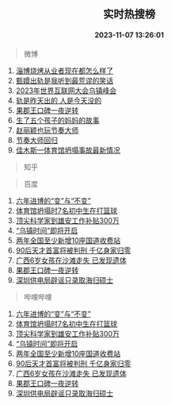 <div align="center"><h2>实时热搜榜</h2><h4>2023-11-07 13:26:01</h4></div>

> 微博  

1. [淄博烧烤从业者现在都怎么样了](https://s.weibo.com/weibo?q=%23%E6%B7%84%E5%8D%9A%E7%83%A7%E7%83%A4%E4%BB%8E%E4%B8%9A%E8%80%85%E7%8E%B0%E5%9C%A8%E9%83%BD%E6%80%8E%E4%B9%88%E6%A0%B7%E4%BA%86%23&t=31&band_rank=1&Refer=top)<br />
2. [甄嬛出轨是我听到最荒谬的笑话](https://s.weibo.com/weibo?q=%23%E7%94%84%E5%AC%9B%E5%87%BA%E8%BD%A8%E6%98%AF%E6%88%91%E5%90%AC%E5%88%B0%E6%9C%80%E8%8D%92%E8%B0%AC%E7%9A%84%E7%AC%91%E8%AF%9D%23&t=31&band_rank=2&Refer=top)<br />
3. [2023年世界互联网大会乌镇峰会](https://s.weibo.com/weibo?q=%232023%E5%B9%B4%E4%B8%96%E7%95%8C%E4%BA%92%E8%81%94%E7%BD%91%E5%A4%A7%E4%BC%9A%E4%B9%8C%E9%95%87%E5%B3%B0%E4%BC%9A%23&t=31&band_rank=3&Refer=top)<br />
4. [轨是昨天出的 人是今天没的](https://s.weibo.com/weibo?q=%E8%BD%A8%E6%98%AF%E6%98%A8%E5%A4%A9%E5%87%BA%E7%9A%84%20%E4%BA%BA%E6%98%AF%E4%BB%8A%E5%A4%A9%E6%B2%A1%E7%9A%84&t=31&band_rank=4&Refer=top)<br />
5. [果郡王口碑一夜逆转](https://s.weibo.com/weibo?q=%E6%9E%9C%E9%83%A1%E7%8E%8B%E5%8F%A3%E7%A2%91%E4%B8%80%E5%A4%9C%E9%80%86%E8%BD%AC&t=31&band_rank=5&Refer=top)<br />
6. [生了五个孩子的妈妈的故事](https://s.weibo.com/weibo?q=%E7%94%9F%E4%BA%86%E4%BA%94%E4%B8%AA%E5%AD%A9%E5%AD%90%E7%9A%84%E5%A6%88%E5%A6%88%E7%9A%84%E6%95%85%E4%BA%8B&t=31&band_rank=6&Refer=top)<br />
7. [赵丽颖也玩节奏大师](https://s.weibo.com/weibo?q=%23%E8%B5%B5%E4%B8%BD%E9%A2%96%E4%B9%9F%E7%8E%A9%E8%8A%82%E5%A5%8F%E5%A4%A7%E5%B8%88%23&t=31&band_rank=7&Refer=top)<br />
8. [节奏大师回归](https://s.weibo.com/weibo?q=%E8%8A%82%E5%A5%8F%E5%A4%A7%E5%B8%88%E5%9B%9E%E5%BD%92&t=31&band_rank=8&Refer=top)<br />
9. [佳木斯一体育馆坍塌事故最新情况](https://s.weibo.com/weibo?q=%23%E4%BD%B3%E6%9C%A8%E6%96%AF%E4%B8%80%E4%BD%93%E8%82%B2%E9%A6%86%E5%9D%8D%E5%A1%8C%E4%BA%8B%E6%95%85%E6%9C%80%E6%96%B0%E6%83%85%E5%86%B5%23&t=31&band_rank=9&Refer=top)<br />

> 知乎  


> 百度  

1. [六年进博的“变”与“不变”](https://www.baidu.com/s?wd=%E5%85%AD%E5%B9%B4%E8%BF%9B%E5%8D%9A%E7%9A%84%E2%80%9C%E5%8F%98%E2%80%9D%E4%B8%8E%E2%80%9C%E4%B8%8D%E5%8F%98%E2%80%9D&sa=fyb_news&rsv_dl=fyb_news)<br />
2. [体育馆坍塌时7名初中生在打篮球](https://www.baidu.com/s?wd=%E4%BD%93%E8%82%B2%E9%A6%86%E5%9D%8D%E5%A1%8C%E6%97%B67%E5%90%8D%E5%88%9D%E4%B8%AD%E7%94%9F%E5%9C%A8%E6%89%93%E7%AF%AE%E7%90%83&sa=fyb_news&rsv_dl=fyb_news)<br />
3. [顶尖科学家到雄安工作补贴300万](https://www.baidu.com/s?wd=%E9%A1%B6%E5%B0%96%E7%A7%91%E5%AD%A6%E5%AE%B6%E5%88%B0%E9%9B%84%E5%AE%89%E5%B7%A5%E4%BD%9C%E8%A1%A5%E8%B4%B4300%E4%B8%87&sa=fyb_news&rsv_dl=fyb_news)<br />
4. [“乌镇时间”即将开启](https://www.baidu.com/s?wd=%E2%80%9C%E4%B9%8C%E9%95%87%E6%97%B6%E9%97%B4%E2%80%9D%E5%8D%B3%E5%B0%86%E5%BC%80%E5%90%AF&sa=fyb_news&rsv_dl=fyb_news)<br />
5. [两年全国至少新增10座国道收费站](https://www.baidu.com/s?wd=%E4%B8%A4%E5%B9%B4%E5%85%A8%E5%9B%BD%E8%87%B3%E5%B0%91%E6%96%B0%E5%A2%9E10%E5%BA%A7%E5%9B%BD%E9%81%93%E6%94%B6%E8%B4%B9%E7%AB%99&sa=fyb_news&rsv_dl=fyb_news)<br />
6. [90后天才首富将被判刑 千亿身家归零](https://www.baidu.com/s?wd=90%E5%90%8E%E5%A4%A9%E6%89%8D%E9%A6%96%E5%AF%8C%E5%B0%86%E8%A2%AB%E5%88%A4%E5%88%91+%E5%8D%83%E4%BA%BF%E8%BA%AB%E5%AE%B6%E5%BD%92%E9%9B%B6&sa=fyb_news&rsv_dl=fyb_news)<br />
7. [广西6岁女孩在沙滩走失 已发现遗体](https://www.baidu.com/s?wd=%E5%B9%BF%E8%A5%BF6%E5%B2%81%E5%A5%B3%E5%AD%A9%E5%9C%A8%E6%B2%99%E6%BB%A9%E8%B5%B0%E5%A4%B1+%E5%B7%B2%E5%8F%91%E7%8E%B0%E9%81%97%E4%BD%93&sa=fyb_news&rsv_dl=fyb_news)<br />
8. [果郡王口碑一夜逆转](https://www.baidu.com/s?wd=%E6%9E%9C%E9%83%A1%E7%8E%8B%E5%8F%A3%E7%A2%91%E4%B8%80%E5%A4%9C%E9%80%86%E8%BD%AC&sa=fyb_news&rsv_dl=fyb_news)<br />
9. [深圳供电局辟谣只录取海归硕士](https://www.baidu.com/s?wd=%E6%B7%B1%E5%9C%B3%E4%BE%9B%E7%94%B5%E5%B1%80%E8%BE%9F%E8%B0%A3%E5%8F%AA%E5%BD%95%E5%8F%96%E6%B5%B7%E5%BD%92%E7%A1%95%E5%A3%AB&sa=fyb_news&rsv_dl=fyb_news)<br />

> 哔哩哔哩  

1. [六年进博的“变”与“不变”](https://www.baidu.com/s?wd=%E5%85%AD%E5%B9%B4%E8%BF%9B%E5%8D%9A%E7%9A%84%E2%80%9C%E5%8F%98%E2%80%9D%E4%B8%8E%E2%80%9C%E4%B8%8D%E5%8F%98%E2%80%9D&sa=fyb_news&rsv_dl=fyb_news)<br />
2. [体育馆坍塌时7名初中生在打篮球](https://www.baidu.com/s?wd=%E4%BD%93%E8%82%B2%E9%A6%86%E5%9D%8D%E5%A1%8C%E6%97%B67%E5%90%8D%E5%88%9D%E4%B8%AD%E7%94%9F%E5%9C%A8%E6%89%93%E7%AF%AE%E7%90%83&sa=fyb_news&rsv_dl=fyb_news)<br />
3. [顶尖科学家到雄安工作补贴300万](https://www.baidu.com/s?wd=%E9%A1%B6%E5%B0%96%E7%A7%91%E5%AD%A6%E5%AE%B6%E5%88%B0%E9%9B%84%E5%AE%89%E5%B7%A5%E4%BD%9C%E8%A1%A5%E8%B4%B4300%E4%B8%87&sa=fyb_news&rsv_dl=fyb_news)<br />
4. [“乌镇时间”即将开启](https://www.baidu.com/s?wd=%E2%80%9C%E4%B9%8C%E9%95%87%E6%97%B6%E9%97%B4%E2%80%9D%E5%8D%B3%E5%B0%86%E5%BC%80%E5%90%AF&sa=fyb_news&rsv_dl=fyb_news)<br />
5. [两年全国至少新增10座国道收费站](https://www.baidu.com/s?wd=%E4%B8%A4%E5%B9%B4%E5%85%A8%E5%9B%BD%E8%87%B3%E5%B0%91%E6%96%B0%E5%A2%9E10%E5%BA%A7%E5%9B%BD%E9%81%93%E6%94%B6%E8%B4%B9%E7%AB%99&sa=fyb_news&rsv_dl=fyb_news)<br />
6. [90后天才首富将被判刑 千亿身家归零](https://www.baidu.com/s?wd=90%E5%90%8E%E5%A4%A9%E6%89%8D%E9%A6%96%E5%AF%8C%E5%B0%86%E8%A2%AB%E5%88%A4%E5%88%91+%E5%8D%83%E4%BA%BF%E8%BA%AB%E5%AE%B6%E5%BD%92%E9%9B%B6&sa=fyb_news&rsv_dl=fyb_news)<br />
7. [广西6岁女孩在沙滩走失 已发现遗体](https://www.baidu.com/s?wd=%E5%B9%BF%E8%A5%BF6%E5%B2%81%E5%A5%B3%E5%AD%A9%E5%9C%A8%E6%B2%99%E6%BB%A9%E8%B5%B0%E5%A4%B1+%E5%B7%B2%E5%8F%91%E7%8E%B0%E9%81%97%E4%BD%93&sa=fyb_news&rsv_dl=fyb_news)<br />
8. [果郡王口碑一夜逆转](https://www.baidu.com/s?wd=%E6%9E%9C%E9%83%A1%E7%8E%8B%E5%8F%A3%E7%A2%91%E4%B8%80%E5%A4%9C%E9%80%86%E8%BD%AC&sa=fyb_news&rsv_dl=fyb_news)<br />
9. [深圳供电局辟谣只录取海归硕士](https://www.baidu.com/s?wd=%E6%B7%B1%E5%9C%B3%E4%BE%9B%E7%94%B5%E5%B1%80%E8%BE%9F%E8%B0%A3%E5%8F%AA%E5%BD%95%E5%8F%96%E6%B5%B7%E5%BD%92%E7%A1%95%E5%A3%AB&sa=fyb_news&rsv_dl=fyb_news)<br />
